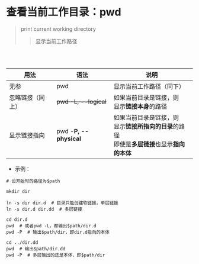 # 查看当前工作目录：pwd
> print current working directory
>
>> 显示当前工作路径

<br><br>

| 用法 | 语法 | 说明 |
| --- | --- | --- |
| 无参 | pwd | 显示当前工作路径（同下）|
| 忽略链接（同上）| ~~pwd -L, --logical~~ | 如果当前目录是链接，则<br>显示**链接本身**的路径 |
| 显示链接指向 | pwd **-P, --physical** | 如果当前目录是链接，则<br>显示**链接所指向的目录**的路径<br>即使是**多层链接**也显示**指向的本体** |

- 示例：

```shell
# 设开始时的路径为$path

mkdir dir

ln -s dir dir.d  # 目录只能创建软链接，单层链接
ln -s dir.d dir.dd  # 多层链接

cd dir.d
pwd  # 或者pwd -L，都输出$path/dir.d
pwd -P  # 输出$path/dir，即dir.d指向的本体

cd ../dir.dd
pwd  # 输出$path/dir.dd
pwd -P  # 多层输出的还是本体，即$path/dir
```
